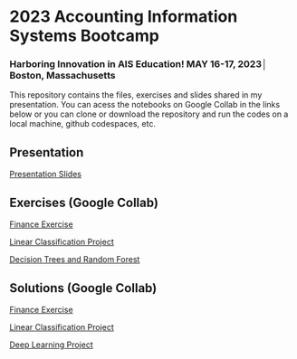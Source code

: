 # 2023 Accounting Information Systems Bootcamp
### Harboring Innovation in AIS Education! MAY 16-17, 2023│ Boston, Massachusetts 


This repository contains the files, exercises and slides shared in my presentation.
You can acess the notebooks on Google Collab in the links below or you can clone or download the repository and run the codes on a local machine, github codespaces, etc.

## Presentation
[Presentation Slides](Presentation.pptx)


## Exercises (Google Collab)
[Finance Exercise](https://colab.research.google.com/drive/1Ais2Y0VT-ORjEfaWaU1aivCsFbAIZmuG)

[Linear Classification Project](https://colab.research.google.com/drive/1JyGiBANyNJAUDbNuZs1dk_572VWU1RT6)

[Decision Trees and Random Forest](https://colab.research.google.com/drive/1MoRZgoHB35nqB4YYspV5tgopG5Essqof)


## Solutions (Google Collab)
[Finance Exercise](https://colab.research.google.com/drive/1g6E3UWzT5ccDMYYOC9OG5F8APKxBekRN)

[Linear Classification Project](https://colab.research.google.com/drive/1PxpQaUCwirCSy7bzefwfqDLs-ZZMQao8)

[Deep Learning Project](https://colab.research.google.com/drive/1fAVGsSK2ASMFA3YBBEqAOjxSs_bitds8)
